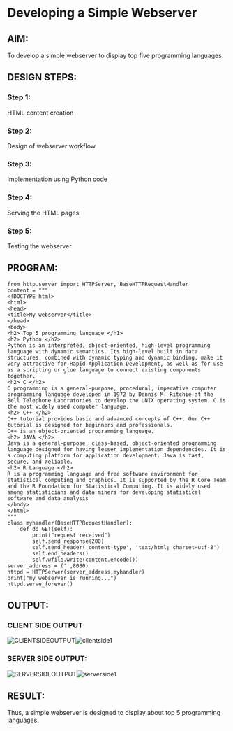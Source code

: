# Developing a Simple Webserver
## AIM:
To develop a simple webserver to display top five programming languages.

## DESIGN STEPS:
### Step 1: 
HTML content creation
### Step 2:
Design of webserver workflow
### Step 3:
Implementation using Python code
### Step 4:
Serving the HTML pages.
### Step 5:
Testing the webserver

## PROGRAM:
```
from http.server import HTTPServer, BaseHTTPRequestHandler
content = """
<!DOCTYPE html>
<html>
<head>
<title>My webserver</title>
</head>
<body>
<h2> Top 5 programming language </h1> 
<h2> Python </h2>
Python is an interpreted, object-oriented, high-level programming language with dynamic semantics. Its high-level built in data structures, combined with dynamic typing and dynamic binding, make it very attractive for Rapid Application Development, as well as for use as a scripting or glue language to connect existing components together.
<h2> C </h2>
C programming is a general-purpose, procedural, imperative computer programming language developed in 1972 by Dennis M. Ritchie at the Bell Telephone Laboratories to develop the UNIX operating system. C is the most widely used computer language.
<h2> C++ </h2>
C++ tutorial provides basic and advanced concepts of C++. Our C++ tutorial is designed for beginners and professionals.
C++ is an object-oriented programming language.
<h2> JAVA </h2>
Java is a general-purpose, class-based, object-oriented programming language designed for having lesser implementation dependencies. It is a computing platform for application development. Java is fast, secure, and reliable.
<h2> R Language </h2>
R is a programming language and free software environment for statistical computing and graphics. It is supported by the R Core Team and the R Foundation for Statistical Computing. It is widely used among statisticians and data miners for developing statistical software and data analysis
</body>
</html>
"""
class myhandler(BaseHTTPRequestHandler):
    def do_GET(self):
        print("request received")
        self.send_response(200)
        self.send_header('content-type', 'text/html; charset=utf-8')
        self.end_headers()
        self.wfile.write(content.encode())
server_address = ('',8080)
httpd = HTTPServer(server_address,myhandler)
print("my webserver is running...")
httpd.serve_forever()
```


## OUTPUT:
### CLIENT SIDE OUTPUT
![CLIENTSIDEOUTPUT](./clientside1.png)![clientside1](https://user-images.githubusercontent.com/93992063/143169590-75e2eb99-4aed-48f7-a186-ced5ea2ed016.png)


### SERVER SIDE OUTPUT:
![SERVERSIDEOUTPUT](./serverside1.png)![serverside1](https://user-images.githubusercontent.com/93992063/143169608-d3b027ca-c30d-4431-90cc-d87ac61ceb82.png)




## RESULT:
Thus, a simple webserver is designed to display about top 5 programming languages.
